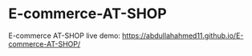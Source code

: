 # E-commerce-AT-SHOP
E-commerce AT-SHOP
live demo: https://abdullahahmed11.github.io/E-commerce-AT-SHOP/
